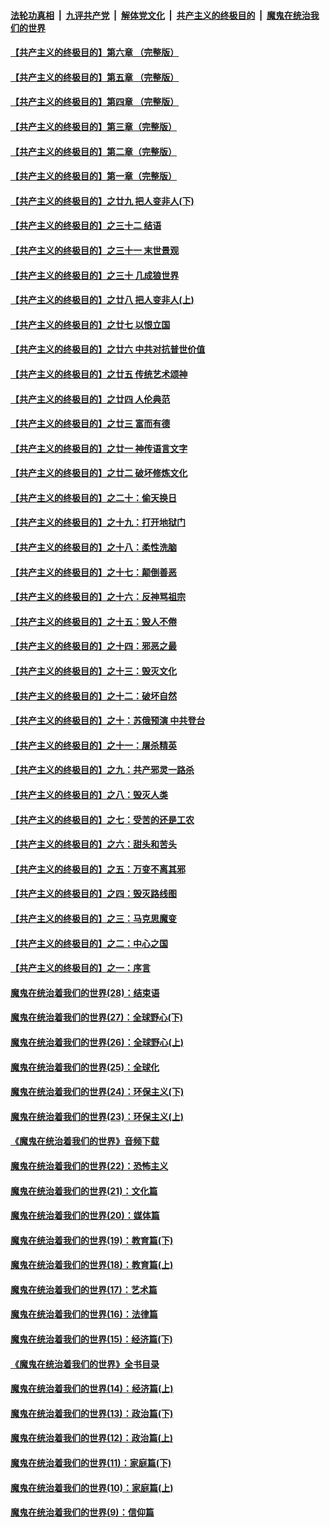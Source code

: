 ####  [法轮功真相](../../../../basic/blob/master/README.md?t=09140426) &nbsp;|&nbsp; [九评共产党](../../../../9ping.md/blob/master/README.md?t=09140426) &nbsp;|&nbsp; [解体党文化](../../../../jtdwh.md/blob/master/README.md?t=09140426)  &nbsp;|&nbsp; [共产主义的终极目的](../../../../gczydzjmd.md/blob/master/README.md?t=09140426) &nbsp;|&nbsp; [魔鬼在统治我们的世界](../../../../mgztzwmdsj.md/blob/master/README.md?t=09140426) 

#### [【共产主义的终极目的】第六章 （完整版）](../pages/nsc422/n11428913.md?t=09140426) 

#### [【共产主义的终极目的】第五章 （完整版）](../pages/nsc422/n11428912.md?t=09140426) 

#### [【共产主义的终极目的】第四章 （完整版）](../pages/nsc422/n11428907.md?t=09140426) 

#### [【共产主义的终极目的】第三章（完整版）](../pages/nsc422/n11428848.md?t=09140426) 

#### [【共产主义的终极目的】第二章（完整版）](../pages/nsc422/n11428831.md?t=09140426) 

#### [【共产主义的终极目的】第一章（完整版）](../pages/nsc422/n11417651.md?t=09140426) 

#### [【共产主义的终极目的】之廿九 把人变非人(下)](../pages/nsc422/n11344140.md?t=09140426) 

#### [【共产主义的终极目的】之三十二 结语](../pages/nsc422/n11360535.md?t=09140426) 

#### [【共产主义的终极目的】之三十一 末世景观](../pages/nsc422/n11351129.md?t=09140426) 

#### [【共产主义的终极目的】之三十 几成狼世界](../pages/nsc422/n11348280.md?t=09140426) 

#### [【共产主义的终极目的】之廿八 把人变非人(上)](../pages/nsc422/n11340492.md?t=09140426) 

#### [【共产主义的终极目的】之廿七 以恨立国](../pages/nsc422/n11336944.md?t=09140426) 

#### [【共产主义的终极目的】之廿六 中共对抗普世价值](../pages/nsc422/n11324785.md?t=09140426) 

#### [【共产主义的终极目的】之廿五 传统艺术颂神](../pages/nsc422/n11296396.md?t=09140426) 

#### [【共产主义的终极目的】之廿四 人伦典范](../pages/nsc422/n11296397.md?t=09140426) 

#### [【共产主义的终极目的】之廿三 富而有德](../pages/nsc422/n11283598.md?t=09140426) 

#### [【共产主义的终极目的】之廿一 神传语言文字](../pages/nsc422/n11263265.md?t=09140426) 

#### [【共产主义的终极目的】之廿二 破坏修炼文化](../pages/nsc422/n11245728.md?t=09140426) 

#### [【共产主义的终极目的】之二十：偷天换日](../pages/nsc422/n11238846.md?t=09140426) 

#### [【共产主义的终极目的】之十九：打开地狱门](../pages/nsc422/n11206376.md?t=09140426) 

#### [【共产主义的终极目的】之十八：柔性洗脑](../pages/nsc422/n11199994.md?t=09140426) 

#### [【共产主义的终极目的】之十七：颠倒善恶](../pages/nsc422/n11179782.md?t=09140426) 

#### [【共产主义的终极目的】之十六：反神骂祖宗](../pages/nsc422/n11166798.md?t=09140426) 

#### [【共产主义的终极目的】之十五：毁人不倦](../pages/nsc422/n11166792.md?t=09140426) 

#### [【共产主义的终极目的】之十四：邪恶之最](../pages/nsc422/n11150249.md?t=09140426) 

#### [【共产主义的终极目的】之十三：毁灭文化](../pages/nsc422/n11135227.md?t=09140426) 

#### [【共产主义的终极目的】之十二：破坏自然](../pages/nsc422/n11135214.md?t=09140426) 

#### [【共产主义的终极目的】之十：苏俄预演 中共登台](../pages/nsc422/n11118424.md?t=09140426) 

#### [【共产主义的终极目的】之十一：屠杀精英](../pages/nsc422/n11118442.md?t=09140426) 

#### [【共产主义的终极目的】之九：共产邪灵一路杀](../pages/nsc422/n11114139.md?t=09140426) 

#### [【共产主义的终极目的】之八：毁灭人类](../pages/nsc422/n11108503.md?t=09140426) 

#### [【共产主义的终极目的】之七：受苦的还是工农](../pages/nsc422/n11101809.md?t=09140426) 

#### [【共产主义的终极目的】之六：甜头和苦头](../pages/nsc422/n11096971.md?t=09140426) 

#### [【共产主义的终极目的】之五：万变不离其邪](../pages/nsc422/n11091285.md?t=09140426) 

#### [【共产主义的终极目的】之四：毁灭路线图](../pages/nsc422/n11086284.md?t=09140426) 

#### [【共产主义的终极目的】之三：马克思魔变](../pages/nsc422/n11061941.md?t=09140426) 

#### [【共产主义的终极目的】之二：中心之国](../pages/nsc422/n11047728.md?t=09140426) 

#### [【共产主义的终极目的】之一：序言](../pages/nsc422/n11086077.md?t=09140426) 

#### [魔鬼在统治着我们的世界(28)：结束语](../pages/nsc422/n10936246.md?t=09140426) 

#### [魔鬼在统治着我们的世界(27)：全球野心(下)](../pages/nsc422/n10928319.md?t=09140426) 

#### [魔鬼在统治着我们的世界(26)：全球野心(上)](../pages/nsc422/n10900318.md?t=09140426) 

#### [魔鬼在统治着我们的世界(25)：全球化](../pages/nsc422/n10788205.md?t=09140426) 

#### [魔鬼在统治着我们的世界(24)：环保主义(下)](../pages/nsc422/n10695307.md?t=09140426) 

#### [魔鬼在统治着我们的世界(23)：环保主义(上)](../pages/nsc422/n10688613.md?t=09140426) 

#### [《魔鬼在统治着我们的世界》音频下载](../pages/nsc422/n10635553.md?t=09140426) 

#### [魔鬼在统治着我们的世界(22)：恐怖主义](../pages/nsc422/n10614727.md?t=09140426) 

#### [魔鬼在统治着我们的世界(21)：文化篇](../pages/nsc422/n10597706.md?t=09140426) 

#### [魔鬼在统治着我们的世界(20)：媒体篇](../pages/nsc422/n10586579.md?t=09140426) 

#### [魔鬼在统治着我们的世界(19)：教育篇(下)](../pages/nsc422/n10564808.md?t=09140426) 

#### [魔鬼在统治着我们的世界(18)：教育篇(上)](../pages/nsc422/n10526970.md?t=09140426) 

#### [魔鬼在统治着我们的世界(17)：艺术篇](../pages/nsc422/n10499093.md?t=09140426) 

#### [魔鬼在统治着我们的世界(16)：法律篇](../pages/nsc422/n10485969.md?t=09140426) 

#### [魔鬼在统治着我们的世界(15)：经济篇(下)](../pages/nsc422/n10469975.md?t=09140426) 

#### [《魔鬼在统治着我们的世界》全书目录](../pages/nsc422/n10464261.md?t=09140426) 

#### [魔鬼在统治着我们的世界(14)：经济篇(上)](../pages/nsc422/n10457370.md?t=09140426) 

#### [魔鬼在统治着我们的世界(13)：政治篇(下)](../pages/nsc422/n10448270.md?t=09140426) 

#### [魔鬼在统治着我们的世界(12)：政治篇(上)](../pages/nsc422/n10444576.md?t=09140426) 

#### [魔鬼在统治着我们的世界(11)：家庭篇(下)](../pages/nsc422/n10440961.md?t=09140426) 

#### [魔鬼在统治着我们的世界(10)：家庭篇(上)](../pages/nsc422/n10435448.md?t=09140426) 

#### [魔鬼在统治着我们的世界(9)：信仰篇](../pages/nsc422/n10432159.md?t=09140426) 


